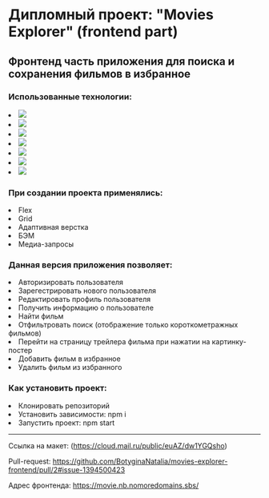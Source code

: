 # Дипломный проект: "Movies Explorer" (frontend part)

## Фронтенд часть приложения для поиска и сохранения фильмов в избранное

### Использованные технологии:
  
  <p align="left">
  <li><img src="https://img.shields.io/badge/html5-%23E34F26.svg?style=for-the-badge&logo=html5&logoColor=white" /></li>
  <li><img src="https://img.shields.io/badge/css3-%231572B6.svg?style=for-the-badge&logo=css3&logoColor=white" /></li>
  <li><img src="https://img.shields.io/badge/javascript-%23323330.svg?style=for-the-badge&logo=javascript&logoColor=%23F7DF1E" /></li>
  <li><img src="https://img.shields.io/badge/react-%2320232a.svg?style=for-the-badge&logo=react&logoColor=%2361DAFB" />
  <li><img src="https://img.shields.io/badge/node.js-6DA55F?style=for-the-badge&logo=node.js&logoColor=white" /></li>
  <li><img src="https://img.shields.io/badge/express.js-%23404d59.svg?style=for-the-badge&logo=express&logoColor=%2361DAFB" /></li>
  <li><img src="https://img.shields.io/badge/MongoDB-%234ea94b.svg?style=for-the-badge&logo=mongodb&logoColor=white" /></li>  
  </p>  

### При создании проекта применялись:  
  <p align="left">
  <li>Flex</li>
  <li>Grid</li>
  <li>Адаптивная верстка</li>
  <li>БЭМ</>
  <li>Медиа-запросы</li>
  </p>
  
### Данная версия приложения позволяет:
  <p align="left">
  <li>Авторизировать пользователя</li>
  <li>Зарегестрировать нового пользователя</>
  <li>Редактировать профиль пользователя</li>
  <li>Получить информацию о пользователе</li>
  <li>Найти фильм</li>
  <li>Отфильтровать поиск (отображение только короткометражных фильмов)</li>
  <li>Перейти на страницу трейлера фильма при нажатии на картинку-постер</li>
  <li>Добавить фильм в избранное</li>
  <li>Удалить фильм из избранного</li>
  </p>


### Как установить проект:

<p align="left">
  <li>Клонировать репозиторий</li>
  <li>Установить зависимости: npm i</>
  <li>Запустить проект: npm start</li>

___

Ссылка на макет: (https://cloud.mail.ru/public/euAZ/dw1YGQsho)

Pull-request: https://github.com/BotyginaNatalia/movies-explorer-frontend/pull/2#issue-1394500423

Адрес фронтенда: https://movie.nb.nomoredomains.sbs/
